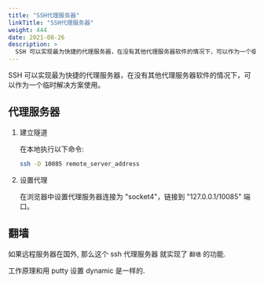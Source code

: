 ```yaml
---
title: "SSH代理服务器"
linkTitle: "SSH代理服务器"
weight: 444
date: 2021-08-26
description: >
  SSH 可以实现最为快捷的代理服务器，在没有其他代理服务器软件的情况下，可以作为一个临时解决方案使用。
---
```


SSH 可以实现最为快捷的代理服务器，在没有其他代理服务器软件的情况下，可以作为一个临时解决方案使用。

## 代理服务器

1. 建立隧道

    在本地执行以下命令:

    ```bash
    ssh -D 10085 remote_server_address
    ```

2. 设置代理

	在浏览器中设置代理服务器连接为 "socket4"，链接到 "127.0.0.1/10085" 端口。

## 翻墙

如果远程服务器在国外, 那么这个 ssh 代理服务器 就实现了 `翻墙` 的功能.

工作原理和用 putty 设置 dynamic 是一样的.
